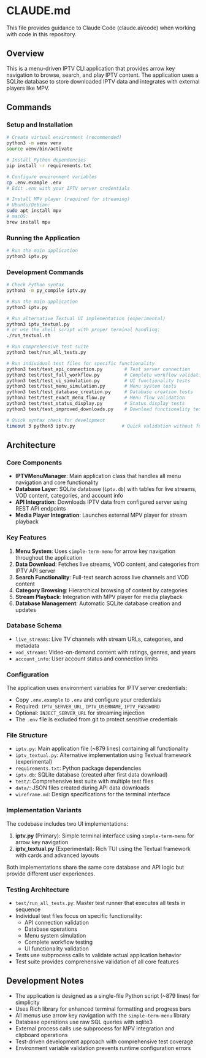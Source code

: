 # CLAUDE.md

This file provides guidance to Claude Code (claude.ai/code) when working with code in this repository.

## Overview

This is a menu-driven IPTV CLI application that provides arrow key navigation to browse, search, and play IPTV content. The application uses a SQLite database to store downloaded IPTV data and integrates with external players like MPV.

## Commands

### Setup and Installation
```bash
# Create virtual environment (recommended)
python3 -m venv venv
source venv/bin/activate

# Install Python dependencies
pip install -r requirements.txt

# Configure environment variables
cp .env.example .env
# Edit .env with your IPTV server credentials

# Install MPV player (required for streaming)
# Ubuntu/Debian:
sudo apt install mpv
# macOS:
brew install mpv
```

### Running the Application
```bash
# Run the main application
python3 iptv.py
```

### Development Commands
```bash
# Check Python syntax
python3 -m py_compile iptv.py

# Run the main application
python3 iptv.py

# Run alternative Textual UI implementation (experimental)
python3 iptv_textual.py
# or use the shell script with proper terminal handling:
./run_textual.sh

# Run comprehensive test suite
python3 test/run_all_tests.py

# Run individual test files for specific functionality
python3 test/test_api_connection.py        # Test server connection
python3 test/test_full_workflow.py         # Complete workflow validation
python3 test/test_ui_simulation.py         # UI functionality tests
python3 test/test_menu_simulation.py       # Menu system tests
python3 test/test_database_creation.py     # Database creation tests
python3 test/test_exact_menu_flow.py       # Menu flow validation
python3 test/test_status_display.py        # Status display tests
python3 test/test_improved_downloads.py    # Download functionality tests

# Quick syntax check for development
timeout 3 python3 iptv.py                 # Quick validation without full startup
```

## Architecture

### Core Components

- **IPTVMenuManager**: Main application class that handles all menu navigation and core functionality
- **Database Layer**: SQLite database (`iptv.db`) with tables for live streams, VOD content, categories, and account info
- **API Integration**: Downloads IPTV data from configured server using REST API endpoints
- **Media Player Integration**: Launches external MPV player for stream playback

### Key Features

1. **Menu System**: Uses `simple-term-menu` for arrow key navigation throughout the application
2. **Data Download**: Fetches live streams, VOD content, and categories from IPTV API server
3. **Search Functionality**: Full-text search across live channels and VOD content
4. **Category Browsing**: Hierarchical browsing of content by categories
5. **Stream Playback**: Integration with MPV player for media playback
6. **Database Management**: Automatic SQLite database creation and updates

### Database Schema

- `live_streams`: Live TV channels with stream URLs, categories, and metadata
- `vod_streams`: Video-on-demand content with ratings, genres, and years
- `account_info`: User account status and connection limits

### Configuration

The application uses environment variables for IPTV server credentials:
- Copy `.env.example` to `.env` and configure your credentials
- Required: `IPTV_SERVER_URL`, `IPTV_USERNAME`, `IPTV_PASSWORD`
- Optional: `INJECT_SERVER_URL` for streaming injection
- The `.env` file is excluded from git to protect sensitive credentials

### File Structure

- `iptv.py`: Main application file (~879 lines) containing all functionality
- `iptv_textual.py`: Alternative implementation using Textual framework (experimental)
- `requirements.txt`: Python package dependencies
- `iptv.db`: SQLite database (created after first data download)
- `test/`: Comprehensive test suite with multiple test files
- `data/`: JSON files created during API data downloads
- `wireframe.md`: Design specifications for the terminal interface

### Implementation Variants

The codebase includes two UI implementations:

1. **iptv.py** (Primary): Simple terminal interface using `simple-term-menu` for arrow key navigation
2. **iptv_textual.py** (Experimental): Rich TUI using the Textual framework with cards and advanced layouts

Both implementations share the same core database and API logic but provide different user experiences.

### Testing Architecture

- `test/run_all_tests.py`: Master test runner that executes all tests in sequence
- Individual test files focus on specific functionality:
  - API connection validation
  - Database operations
  - Menu system simulation  
  - Complete workflow testing
  - UI functionality validation
- Tests use subprocess calls to validate actual application behavior
- Test suite provides comprehensive validation of all core features

## Development Notes

- The application is designed as a single-file Python script (~879 lines) for simplicity
- Uses Rich library for enhanced terminal formatting and progress bars
- All menus use arrow key navigation with the `simple-term-menu` library
- Database operations use raw SQL queries with sqlite3
- External process calls use subprocess for MPV integration and clipboard operations
- Test-driven development approach with comprehensive test coverage
- Environment variable validation prevents runtime configuration errors